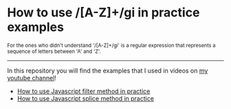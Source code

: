 <h1>How to use /[A-Z]+/gi in practice examples</h1>
<small>For the ones who didn't understand '/[A-Z]+/gi' is a regular expression that represents a sequence of letters between 'A' and 'Z'.</small>
<hr />

<p> In this repository you will find the examples that I used in videos on <a href='https://www.youtube.com/channel/UClIQxJLmCBg80P_bUnkhQew'>my youtube channel</a>!<p>

<ul>
  <li><a href='https://www.youtube.com/watch?v=c1RzW_Y3dIE'>How to use Javascript filter method in practice</a></lI>
  <li><a href='https://www.youtube.com/watch?v=tOdbj5HTcQE&t=16s'>How to use Javascript splice method in practice</a></lI>
</ul>
